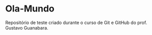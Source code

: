 # Ola-Mundo
 Repositório de teste criado durante o curso de Git e GitHub do prof. Gustavo Guanabara.
